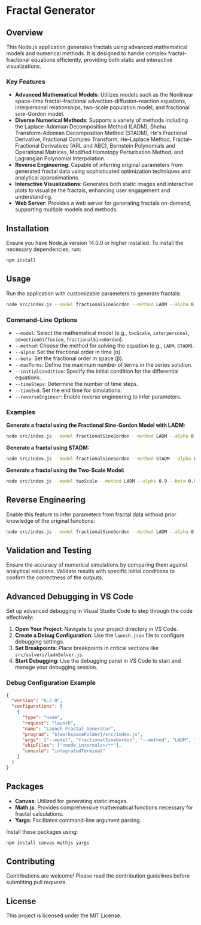 # Fractal Generator

## Overview

This Node.js application generates fractals using advanced mathematical models and numerical methods. It is designed to handle complex fractal–fractional equations efficiently, providing both static and interactive visualizations.

### Key Features

- **Advanced Mathematical Models**: Utilizes models such as the Nonlinear space–time fractal–fractional advection–diffusion–reaction equations, interpersonal relationships, two-scale population model, and fractional sine-Gordon model.
- **Diverse Numerical Methods**: Supports a variety of methods including the Laplace-Adomian Decomposition Method (LADM), Shehu Transform-Adomian Decomposition Method (STADM), He's Fractional Derivative, Fractional Complex Transform, He–Laplace Method, Fractal–Fractional Derivatives (ARL and ABC), Bernstein Polynomials and Operational Matrices, Modified Homotopy Perturbation Method, and Lagrangian Polynomial Interpolation.
- **Reverse Engineering**: Capable of inferring original parameters from generated fractal data using sophisticated optimization techniques and analytical approximations.
- **Interactive Visualizations**: Generates both static images and interactive plots to visualize the fractals, enhancing user engagement and understanding.
- **Web Server**: Provides a web server for generating fractals on-demand, supporting multiple models and methods.

## Installation

Ensure you have Node.js version 14.0.0 or higher installed. To install the necessary dependencies, run:

```bash
npm install
```

## Usage

Run the application with customizable parameters to generate fractals:

```bash
node src/index.js --model fractionalSineGordon --method LADM --alpha 0.9 --beta 0.9 --maxTerms 10
```

### Command-Line Options

- `--model`: Select the mathematical model (e.g., `twoScale`, `interpersonal`, `advectionDiffusion`, `fractionalSineGordon`).
- `--method`: Choose the method for solving the equation (e.g., `LADM`, `STADM`).
- `--alpha`: Set the fractional order in time (α).
- `--beta`: Set the fractional order in space (β).
- `--maxTerms`: Define the maximum number of terms in the series solution.
- `--initialCondition`: Specify the initial condition for the differential equations.
- `--timeSteps`: Determine the number of time steps.
- `--timeEnd`: Set the end time for simulations.
- `--reverseEngineer`: Enable reverse engineering to infer parameters.

### Examples

**Generate a fractal using the Fractional Sine-Gordon Model with LADM:**

```bash
node src/index.js --model fractionalSineGordon --method LADM --alpha 0.9 --beta 0.9 --maxTerms 10
```

**Generate a fractal using STADM:**

```bash
node src/index.js --model fractionalSineGordon --method STADM --alpha 0.9 --beta 0.9 --maxTerms 10
```

**Generate a fractal using the Two-Scale Model:**

```bash
node src/index.js --model twoScale --method LADM --alpha 0.9 --beta 0.9 --maxTerms 10
```

## Reverse Engineering

Enable this feature to infer parameters from fractal data without prior knowledge of the original functions:

```bash
node src/index.js --model fractionalSineGordon --method LADM --alpha 0.9 --beta 0.9 --maxTerms 10 --reverseEngineer
```

## Validation and Testing

Ensure the accuracy of numerical simulations by comparing them against analytical solutions. Validate results with specific initial conditions to confirm the correctness of the outputs.

## Advanced Debugging in VS Code

Set up advanced debugging in Visual Studio Code to step through the code effectively:

1. **Open Your Project**: Navigate to your project directory in VS Code.
2. **Create a Debug Configuration**: Use the `launch.json` file to configure debugging settings.
3. **Set Breakpoints**: Place breakpoints in critical sections like `src/solvers/ladmSolver.js`.
4. **Start Debugging**: Use the debugging panel in VS Code to start and manage your debugging session.

### Debug Configuration Example

```json
{
  "version": "0.2.0",
  "configurations": [
    {
      "type": "node",
      "request": "launch",
      "name": "Launch Fractal Generator",
      "program": "${workspaceFolder}/src/index.js",
      "args": ["--model", "fractionalSineGordon", "--method", "LADM", "--alpha", "0.9", "--beta", "0.9", "--maxTerms", "10"],
      "skipFiles": ["<node_internals>/**"],
      "console": "integratedTerminal"
    }
  ]
}
```

## Packages

- **Canvas**: Utilized for generating static images.
- **Math.js**: Provides comprehensive mathematical functions necessary for fractal calculations.
- **Yargs**: Facilitates command-line argument parsing.

Install these packages using:

```bash
npm install canvas mathjs yargs
```

## Contributing

Contributions are welcome! Please read the contribution guidelines before submitting pull requests.

## License

This project is licensed under the MIT License.
